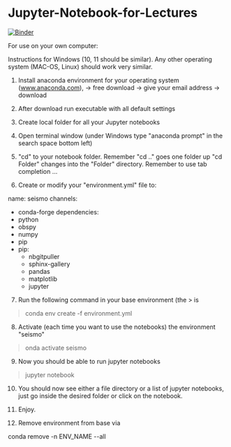# Jupyter-Notebook-for-Lectures

[![Binder](https://mybinder.org/badge_logo.svg)](https://mybinder.org/v2/gh/heinerigel/Jupyter-Notebook-for-Lectures/HEAD?urlpath=/tree/)


For use on your own computer:

Instructions for Windows (10, 11 should be similar). Any other operating system (MAC-OS, Linux) should work very similar.

1. Install anaconda environment for your operating system (www.anaconda.com), -> free download -> give your  email address -> download

2. After download run  executable  with all  default settings

3. Create local folder for all your Jupyter notebooks 

4. Open terminal window (under Windows type "anaconda prompt" in the search space bottom left)

5. "cd" to your notebook folder. Remember "cd .." goes one folder up "cd Folder" changes into the "Folder" directory. Remember to use tab completion ... 

6. Create or modify your "environment.yml" file to:

name: seismo
channels:
  - conda-forge
dependencies:
  - python
  - obspy
  - numpy
  - pip
  - pip:
    - nbgitpuller
    - sphinx-gallery
    - pandas
    - matplotlib
    - jupyter

7. Run the following command in your base environment (the > is 

> conda env create -f environment.yml

8. Activate (each time you want to use the notebooks) the environment "seismo"

> onda activate seismo

9. Now you should be able to run jupyter notebooks 

> jupyter notebook

10. You should now see either a file directory or a list of jupyter notebooks, just go inside the desired folder or click on the notebook. 

11. Enjoy. 

12. Remove environment from base via

conda remove -n ENV_NAME --all
